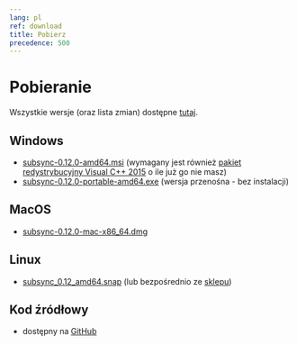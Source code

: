 ```yaml
---
lang: pl
ref: download
title: Pobierz
precedence: 500
---
```

# Pobieranie
Wszystkie wersje (oraz lista zmian) dostępne [tutaj](https://github.com/sc0ty/subsync/releases).

## Windows
* [subsync-0.12.0-amd64.msi](https://github.com/sc0ty/subsync/releases/download/0.12/subsync-0.12.0-amd64.msi)
(wymagany jest również [pakiet redystrybucyjny Visual C++ 2015](https://www.microsoft.com/pl-PL/download/details.aspx?id=53587) o ile już go nie masz)
* [subsync-0.12.0-portable-amd64.exe](https://github.com/sc0ty/subsync/releases/download/0.12/subsync-0.12.0-portable-amd64.exe)
(wersja przenośna - bez instalacji)

## MacOS
* [subsync-0.12.0-mac-x86_64.dmg](https://github.com/sc0ty/subsync/releases/download/0.12/subsync-0.12.0-mac-x86_64.dmg)

## Linux
* [subsync_0.12_amd64.snap](https://github.com/sc0ty/subsync/releases/download/0.12/subsync_0.12_amd64.snap) (lub bezpośrednio ze [sklepu](https://snapcraft.io/subsync))

## Kod źródłowy
* dostępny na [GitHub](https://github.com/sc0ty/subsync)
